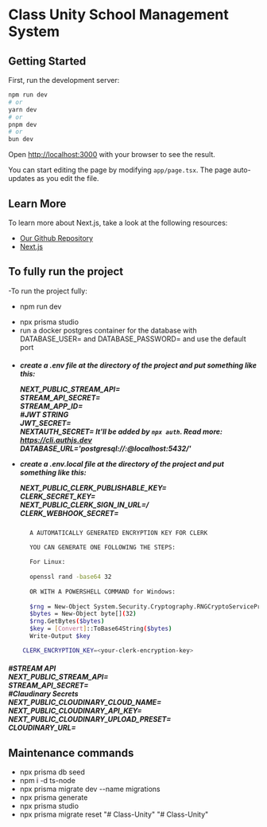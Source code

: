 # Class Unity School Management System 

## Getting Started

First, run the development server:

```bash
npm run dev
# or
yarn dev
# or
pnpm dev
# or
bun dev
```

Open [http://localhost:3000](http://localhost:3000) with your browser to see the result.

You can start editing the page by modifying `app/page.tsx`. The page auto-updates as you edit the file.

## Learn More

To learn more about Next.js, take a look at the following resources:

- [Our Github Repository](https://github.com/FilippoDeSilva/class-unity-nextjs-school-management-system) 
- [Next.js](https://nextjs.org/learn)


## To fully run the project 

-To run the project fully:

- npm run dev
<!-- - npx convex dev -->
- npx prisma studio
- run a docker postgres container for the database with DATABASE_USER=<your-user> and DATABASE_PASSWORD=<your-password> and use the default port

<h5>

- create a .env file at the directory of the project and put something like this:  </br>
   
    NEXT_PUBLIC_STREAM_API=<your-next-stream-public-api>    </br>
    STREAM_API_SECRET=<your-stream-api-secret>               </br>
    STREAM_APP_ID=<your-app-id>                              </br>
    #JWT STRING                                               </br>
    JWT_SECRET=<your-jwt-secret>                              </br>
    NEXTAUTH_SECRET=<your-next-auth-secret> It'll be added by `npx auth`. Read more: https://cli.authjs.dev       </br>
    DATABASE_URL='postgresql://<databaseuser>:<databasepassword>@localhost:5432/<databasename>'                   </br>
    
- create a .env.local file at the directory of the project and put something like this:                           </br>
  
    NEXT_PUBLIC_CLERK_PUBLISHABLE_KEY=<your-next-public-clerk-publishable-key>                                    </br>
    CLERK_SECRET_KEY=<your-clerk-secret-key>                                                                     </br>
    NEXT_PUBLIC_CLERK_SIGN_IN_URL=/                                                                              </br>
    CLERK_WEBHOOK_SECRET=<your-clerk-webhook-secret>                                                             </br>
  </h5>
```bash
      A AUTOMATICALLY GENERATED ENCRYPTION KEY FOR CLERK

      YOU CAN GENERATE ONE FOLLOWING THE STEPS:
  
      For Linux:
  
      openssl rand -base64 32
  
      OR WITH A POWERSHELL COMMAND for Windows:
  
      $rng = New-Object System.Security.Cryptography.RNGCryptoServiceProvider
      $bytes = New-Object byte[](32)
      $rng.GetBytes($bytes)
      $key = [Convert]::ToBase64String($bytes)
      Write-Output $key

    CLERK_ENCRYPTION_KEY=<your-clerk-encryption-key>
```
<h5>   
    #STREAM API                                                                                                 </br>
    NEXT_PUBLIC_STREAM_API=<your-next-public-stream-api>                                                       </br>
    STREAM_API_SECRET=<your-stream-api-secret>                                                                </br>
    #Claudinary Secrets                                                                                       </br>
    NEXT_PUBLIC_CLOUDINARY_CLOUD_NAME=<your-public-cloudinary-cloud-name>                                     </br>
    NEXT_PUBLIC_CLOUDINARY_API_KEY=<your-next-public-cloudinary-api-key>                                      </br>
    NEXT_PUBLIC_CLOUDINARY_UPLOAD_PRESET=<your-next-public-cloudinary-upload-presets>                         </br>
    CLOUDINARY_URL=<your-cloudinary-url>                                                                      </br>
</h5>

## Maintenance commands

- npx prisma db seed
- npm i -d ts-node    
- npx prisma migrate dev --name migrations
- npx prisma generate
- npx prisma studio    
- npx prisma migrate reset
"# Class-Unity" 
"# Class-Unity" 
